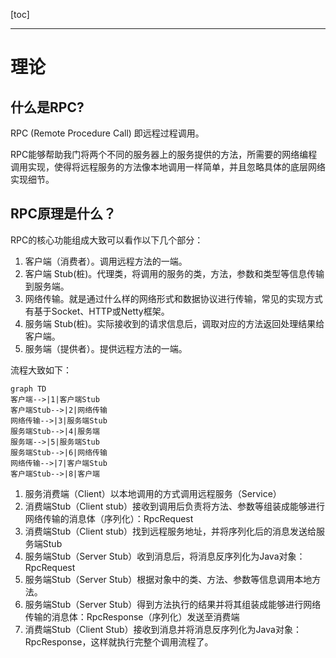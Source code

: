 [toc]

---

# 理论
## 什么是RPC?

RPC (Remote Procedure Call) 即远程过程调用。

RPC能够帮助我门将两个不同的服务器上的服务提供的方法，所需要的网络编程调用实现，使得将远程服务的方法像本地调用一样简单，并且忽略具体的底层网络实现细节。

## RPC原理是什么？

RPC的核心功能组成大致可以看作以下几个部分：

1. 客户端（消费者）。调用远程方法的一端。
2. 客户端 Stub(桩)。代理类，将调用的服务的类，方法，参数和类型等信息传输到服务端。
3. 网络传输。就是通过什么样的网络形式和数据协议进行传输，常见的实现方式有基于Socket、HTTP或Netty框架。
4. 服务端  Stub(桩)。实际接收到的请求信息后，调取对应的方法返回处理结果给客户端。
5. 服务端（提供者）。提供远程方法的一端。

流程大致如下：


```mermaid
graph TD
客户端-->|1|客户端Stub
客户端Stub-->|2|网络传输
网络传输-->|3|服务端Stub
服务端Stub-->|4|服务端
服务端-->|5|服务端Stub
服务端Stub-->|6|网络传输
网络传输-->|7|客户端Stub
客户端Stub-->|8|客户端
```

1. 服务消费端（Client）以本地调用的方式调用远程服务（Service）
2. 消费端Stub（Client stub）接收到调用后负责将方法、参数等组装成能够进行网络传输的消息体（序列化）：RpcRequest
3. 消费端Stub（Client stub）找到远程服务地址，并将序列化后的消息发送给服务端Stub
4. 服务端Stub（Server Stub）收到消息后，将消息反序列化为Java对象：RpcRequest
5. 服务端Stub（Server Stub）根据对象中的类、方法、参数等信息调用本地方法。
6. 服务端Stub（Server Stub）得到方法执行的结果并将其组装成能够进行网络传输的消息体：RpcResponse（序列化）发送至消费端
7. 消费端Stub（Client Stub）接收到消息并将消息反序列化为Java对象：RpcResponse，这样就执行完整个调用流程了。